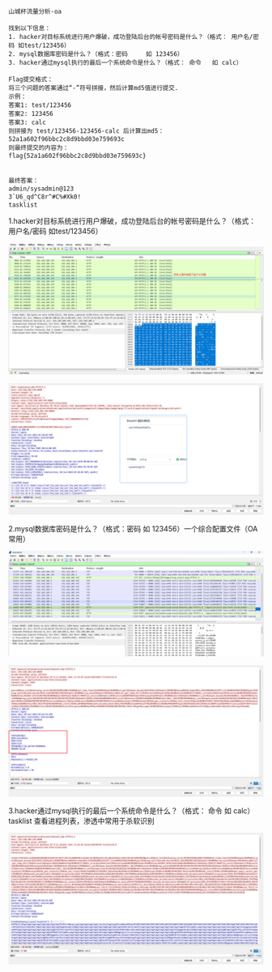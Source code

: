 ```
山城杯流量分析-oa

找到以下信息：
1. hacker对目标系统进行用户爆破，成功登陆后台的帐号密码是什么？（格式： 用户名/密码 如test/123456）
2. mysql数据库密码是什么？（格式：密码     如 123456）
3. hacker通过mysql执行的最后一个系统命令是什么？（格式： 命令   如 calc）

Flag提交格式：
将三个问题的答案通过“-”符号拼接，然后计算md5值进行提交.
示例：
答案1: test/123456
答案2: 123456
答案3: calc
则拼接为 test/123456-123456-calc 后计算出md5：
52a1a602f96bbc2c8d9bbd03e759693c
则最终提交的内容为：
flag{52a1a602f96bbc2c8d9bbd03e759693c}


最终答案：
admin/sysadmin@123
3`U6_qd^C8r^#C%#Xk0!
tasklist
```

1.hacker对目标系统进行用户爆破，成功登陆后台的帐号密码是什么？（格式： 用户名/密码 如test/123456）

![image-20250608000804883](../assets/image-20250608000804883.png)

![image-20250608000901043](../assets/image-20250608000901043.png)

2.mysql数据库密码是什么？（格式：密码     如 123456）一个综合配置文件（OA常用）

![image-20250608001018241](../assets/image-20250608001018241.png)

![image-20250608001114935](../assets/image-20250608001114935.png)

3.hacker通过mysql执行的最后一个系统命令是什么？（格式： 命令   如 calc）
   tasklist 查看进程列表，渗透中常用于杀软识别

![image-20250608001043500](../assets/image-20250608001043500.png)
